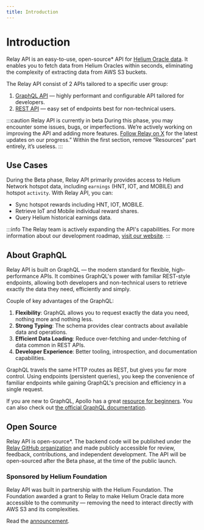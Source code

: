 ```yaml
---
title: Introduction
---
```


# Introduction

Relay API is an easy-to-use, open-source* API for [Helium Oracle data](https://docs.helium.com/oracles/). It enables you to fetch data from Helium Oracles within seconds, eliminating the complexity of extracting data from AWS S3 buckets.

The Relay API consist of 2 APIs tailored to a specific user group:

1. [GraphQL API](/graphql) — highly performant and configurable API tailored for developers.
2. [REST API](/rest) — easy set of endpoints best for non-technical users.

:::caution Relay API is currently in beta
During this phase, you may encounter some issues, bugs, or imperfections. We’re actively working on improving the API and adding more features. [Follow Relay on X](https://twitter.com/relaywireless) for the latest updates on our progress.”
Within the first section, remove “Resources” part entirely, it’s useless.
:::

## Use Cases

During the Beta phase, Relay API primarily provides access to Helium Network hotspot data, including `earnings` (HNT, IOT, and MOBILE) and hotspot `activity`. With Relay API, you can:

- Sync hotspot rewards including HNT, IOT, MOBILE.
- Retrieve IoT and Mobile individual reward shares.
- Query Helium historical earnings data.

:::info
The Relay team is actively expanding the API's capabilities. For more information about our development roadmap, [visit our website](https://relaywireless.com).
:::

## About GraphQL

Relay API is built on GraphQL — the modern standard for flexible, high-performance APIs. It combines GraphQL's power with familiar REST-style endpoints, allowing both developers and non-technical users to retrieve exactly the data they need, efficiently and simply.

Couple of key advantages of the GraphQL:

1. **Flexibility**: GraphQL allows you to request exactly the data you need, nothing more and nothing less.
2. **Strong Typing**: The schema provides clear contracts about available data and operations.
3. **Efficient Data Loading**: Reduce over-fetching and under-fetching of data common in REST APIs.
4. **Developer Experience**: Better tooling, introspection, and documentation capabilities.

GraphQL travels the same HTTP routes as REST, but gives you far more control. Using endpoints (persistent queries), you keep the convenience of familiar endpoints while gaining GraphQL's precision and efficiency in a single request.

If you are new to GraphQL, Apollo has a great [resource for beginners](https://blog.apollographql.com/the-basics-of-graphql-in-5-links-9e1dc4cac055). You can also check out [the official GraphQL documentation](https://graphql.org/).

## Open Source

Relay API is open-source*. The backend code will be published under the [Relay GitHub organization](https://github.com/relaywireless) and made publicly accessible for review, feedback, contributions, and independent development. The API will be open-sourced after the Beta phase, at the time of the public launch.

### Sponsored by Helium Foundation

Relay API was built in partnership with the Helium Foundation. The Foundation awarded a grant to Relay to make Helium Oracle data more accessible to the community — removing the need to interact directly with AWS S3 and its complexities.

Read the [announcement](https://www.relaywireless.com/blog/introducing-relay-api).
